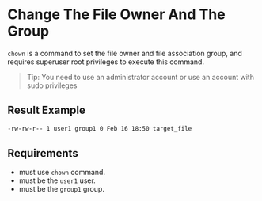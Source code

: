 # Change The File Owner And The Group

`chown` is a command to set the file owner and file association group, and requires superuser root privileges to execute this command.

> Tip: You need to use an administrator account or use an account with sudo privileges

## Result Example

```bash
-rw-rw-r-- 1 user1 group1 0 Feb 16 18:50 target_file
```

## Requirements

- must use `chown` command.
- must be the `user1` user.
- must be the `group1` group.
